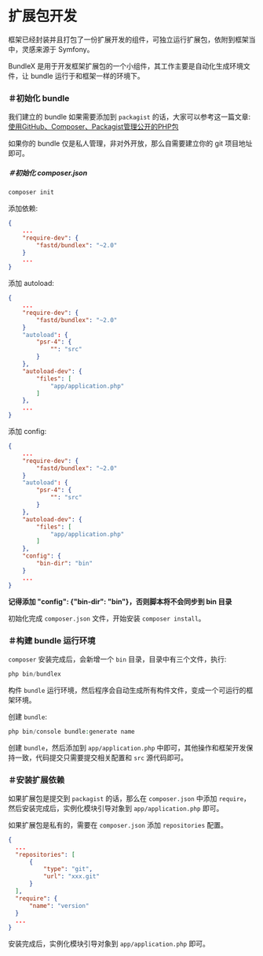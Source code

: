 # 扩展包开发

框架已经封装并且打包了一份扩展开发的组件，可独立运行扩展包，依附到框架当中，灵感来源于 Symfony。

BundleX 是用于开发框架扩展包的一个小组件，其工作主要是自动化生成环境文件，让 bundle 运行于和框架一样的环境下。

### ＃初始化 bundle

我们建立的 bundle 如果需要添加到 `packagist` 的话，大家可以参考这一篇文章: [使用GitHub、Composer、Packagist管理公开的PHP包](http://rivsen.github.io/post/how-to-publish-package-to-packagist-using-github-and-composer-step-by-step/)

如果你的 bundle 仅是私人管理，非对外开放，那么自需要建立你的 git 项目地址即可。

##### ＃初始化 composer.json

```php
composer init
```

添加依赖: 

```json
{
    ...
    "require-dev": {
        "fastd/bundlex": "~2.0"
    }
    ...
}
```

添加 autoload:

```json
{
    ...
    "require-dev": {
        "fastd/bundlex": "~2.0"
    }
    "autoload": {
        "psr-4": {
            "": "src"
        }
    },
    "autoload-dev": {
        "files": [
            "app/application.php"
        ]
    },
    ...
}
```

添加 config:

```json
{
    ...
    "require-dev": {
        "fastd/bundlex": "~2.0"
    }
    "autoload": {
        "psr-4": {
            "": "src"
        }
    },
    "autoload-dev": {
        "files": [
            "app/application.php"
        ]
    },
    "config": {
        "bin-dir": "bin"
    }
    ...
}
```

**记得添加 "config": {"bin-dir": "bin"}，否则脚本将不会同步到 bin 目录**

初始化完成 `composer.json` 文件，开始安装 `composer install`。

### ＃构建 bundle 运行环境

`composer` 安装完成后，会新增一个 `bin` 目录，目录中有三个文件，执行: 

```php
php bin/bundlex
```

构件 `bundle` 运行环境，然后程序会自动生成所有构件文件，变成一个可运行的框架环境。

创建 `bundle`:

```php
php bin/console bundle:generate name
```

创建 `bundle`，然后添加到 `app/application.php` 中即可，其他操作和框架开发保持一致，代码提交只需要提交相关配置和 `src` 源代码即可。

### ＃安装扩展依赖

如果扩展包是提交到 `packagist` 的话，那么在 `composer.json` 中添加 `require`，然后安装完成后，实例化模块引导对象到 `app/application.php` 即可。

如果扩展包是私有的，需要在 `composer.json` 添加 `repositories` 配置。

```json
{
  ...
  "repositories": [
      {
          "type": "git",
          "url": "xxx.git"
      }
  ],
  "require": {
      "name": "version"
  }
  ...
}
```

安装完成后，实例化模块引导对象到 `app/application.php` 即可。